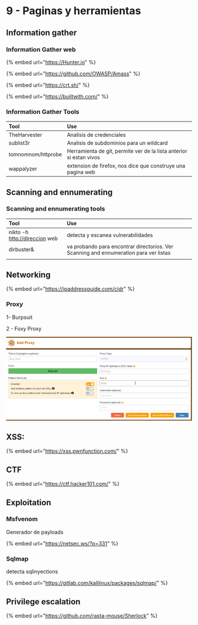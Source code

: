 # 9 - Paginas y herramientas

## Information gather

### Information Gather web

{% embed url="https://Hunter.io" %}

{% embed url="https://github.com/OWASP/Amass" %}

{% embed url="https://crt.sh/" %}

{% embed url="https://builtwith.com/" %}

### Information Gather Tools

| Tool | Use |
| :--- | :--- |
| TheHarvester | Analisis de credenciales |
| sublist3r | Analisis de subdominios para un wildcard |
| tomnomnom/httprobe | Herramienta de git, permite ver de la lista anterior si estan vivos |
| wappalyzer | extension de firefox, nos dice que construye una pagina web |

## Scanning and ennumerating



### Scanning and ennumerating tools

| Tool | Use |
| :--- | :--- |
| nikto -h [http://direccion](http://direccion) web | detecta y escanea vulnerabilidades |
| dirbuster& | va probando para encontrar directorios. Ver Scanning and ennumeration para ver listas |
|  |  |



## Networking

{% embed url="https://ipaddressguide.com/cidr" %}

### Proxy

1- Burpsuit 

2 - Foxy Proxy

![](../.gitbook/assets/imagen%20%28367%29.png)

## XSS:

{% embed url="https://xss.pwnfunction.com/" %}

## CTF

{% embed url="https://ctf.hacker101.com/" %}

## Exploitation

### Msfvenom 

Generador de payloads

{% embed url="https://netsec.ws/?p=331" %}

### Sqlmap 

detecta sqlinyections

{% embed url="https://gitlab.com/kalilinux/packages/sqlmap/" %}



## Privilege escalation

{% embed url="https://github.com/rasta-mouse/Sherlock" %}



